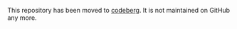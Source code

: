 This repository has been moved to [codeberg](https://codeberg.org/straightway/pages/src/branch/master/repo/straightway). It is not maintained on GitHub any more.
